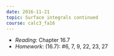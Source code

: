 ```yaml
---
date: 2016-11-21
topic: Surface integrals continued
course: calc3_fa16
---
```


- *Reading*: Chapter 16.7
- *Homework*: (16.7): #6, 7, 9, 22, 23, 27

